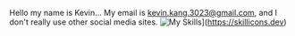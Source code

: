 Hello my name is Kevin...
My email is kevin.kang.3023@gmail.com, and I don't really use other social media sites.
![My Skills](https://skillicons.dev/icons?i=js,html,css,wasm)](https://skillicons.dev)
